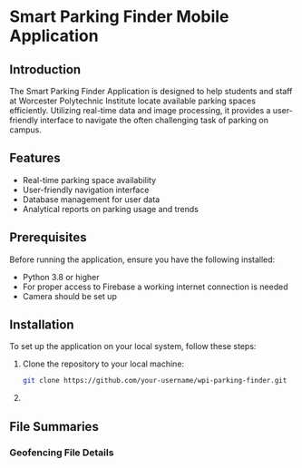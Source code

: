 # Smart Parking Finder Mobile Application

## Introduction

The Smart Parking Finder Application is designed to help students and staff at Worcester Polytechnic Institute locate available parking spaces efficiently. Utilizing real-time data and image processing, it provides a user-friendly interface to navigate the often challenging task of parking on campus.


## Features

- Real-time parking space availability
- User-friendly navigation interface
- Database management for user data
- Analytical reports on parking usage and trends

## Prerequisites

Before running the application, ensure you have the following installed:
- Python 3.8 or higher
- For proper access to Firebase a working internet connection is needed
- Camera should be set up


## Installation

To set up the application on your local system, follow these steps:

1. Clone the repository to your local machine:
   ```sh
   git clone https://github.com/your-username/wpi-parking-finder.git

2.

## File Summaries

### Geofencing File Details
